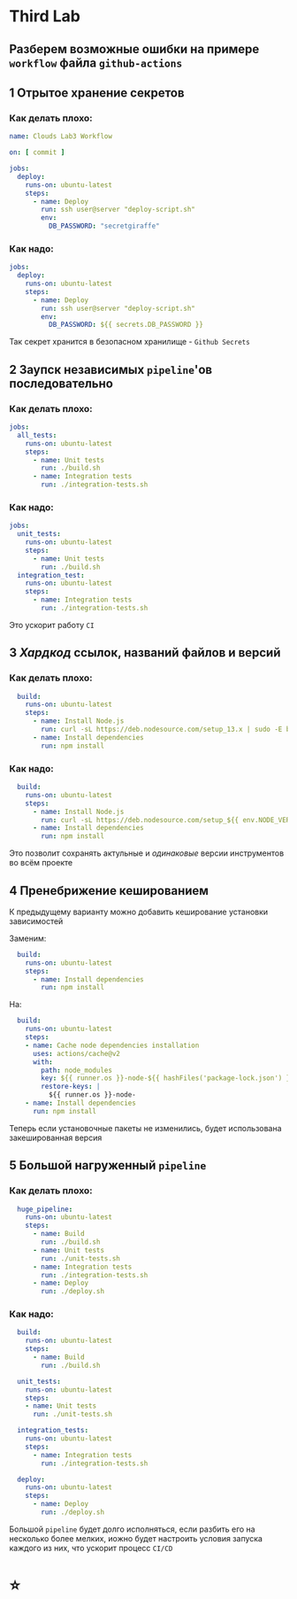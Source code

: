 # Third Lab

## Разберем возможные ошибки на примере `workflow` файла `github-actions`

## 1 Отрытое хранение секретов

### Как делать плохо:
```yml
name: Clouds Lab3 Workflow

on: [ commit ]

jobs:
  deploy:
    runs-on: ubuntu-latest
    steps:
      - name: Deploy
        run: ssh user@server "deploy-script.sh"
        env:
          DB_PASSWORD: "secretgiraffe"
```

### Как надо:
```yml
jobs:
  deploy:
    runs-on: ubuntu-latest
    steps:
      - name: Deploy
        run: ssh user@server "deploy-script.sh"
        env:
          DB_PASSWORD: ${{ secrets.DB_PASSWORD }}
```

Так секрет хранится в безопасном хранилище - `Github Secrets`


## 2 Заупск независимых `pipeline`'ов последовательно

### Как делать плохо:
```yml
jobs:
  all_tests:
    runs-on: ubuntu-latest
    steps:
      - name: Unit tests
        run: ./build.sh
      - name: Integration tests
        run: ./integration-tests.sh
```

### Как надо:
```yml
jobs:
  unit_tests:
    runs-on: ubuntu-latest
    steps:
      - name: Unit tests
        run: ./build.sh
  integration_test:
    runs-on: ubuntu-latest
    steps:
      - name: Integration tests
        run: ./integration-tests.sh  
```

Это ускорит работу `CI`


## 3 *Хардкод* ссылок, названий файлов и версий

### Как делать плохо:
```yml
  build:
    runs-on: ubuntu-latest
    steps:
      - name: Install Node.js
        run: curl -sL https://deb.nodesource.com/setup_13.x | sudo -E bash -
      - name: Install dependencies
        run: npm install
```

### Как надо:
```yml
  build:
    runs-on: ubuntu-latest
    steps:
      - name: Install Node.js
        run: curl -sL https://deb.nodesource.com/setup_${{ env.NODE_VERSION }}.x | sudo -E bash -
      - name: Install dependencies
        run: npm install
```

Это позволит сохранять актульные и *одинаковые* версии инструментов во всём проекте

## 4 Пренебрижение кешированием
К предыдущему варианту можно добавить кеширование установки зависимостей

Заменим:
```yml
  build:
    runs-on: ubuntu-latest
    steps:
      - name: Install dependencies
        run: npm install
```

На:
```yml
  build:
    runs-on: ubuntu-latest
    steps:
    - name: Cache node dependencies installation
      uses: actions/cache@v2
      with:
        path: node_modules
        key: ${{ runner.os }}-node-${{ hashFiles('package-lock.json') }}
        restore-keys: |
          ${{ runner.os }}-node-
    - name: Install dependencies
      run: npm install
```

Теперь если установочные пакеты не изменились, будет использована закешированная версия

## 5 Большой нагруженный `pipeline`

### Как делать плохо:
```yml
  huge_pipeline:
    runs-on: ubuntu-latest
    steps:
      - name: Build
        run: ./build.sh
      - name: Unit tests
        run: ./unit-tests.sh
      - name: Integration tests
        run: ./integration-tests.sh
      - name: Deploy
        run: ./deploy.sh
```

### Как надо:
```yml
  build:
    runs-on: ubuntu-latest
    steps:
      - name: Build
        run: ./build.sh

  unit_tests:
    runs-on: ubuntu-latest
    steps:
    - name: Unit tests
      run: ./unit-tests.sh

  integration_tests:
    runs-on: ubuntu-latest
    steps:
      - name: Integration tests
        run: ./integration-tests.sh

  deploy:
    runs-on: ubuntu-latest
    steps:
      - name: Deploy
        run: ./deploy.sh
```

Большой `pipeline` будет долго исполняться, если разбить его на несколько более мелких, иожно будет настроить условия запуска каждого из них, что ускорит процесс `CI/CD`


# ⭐

